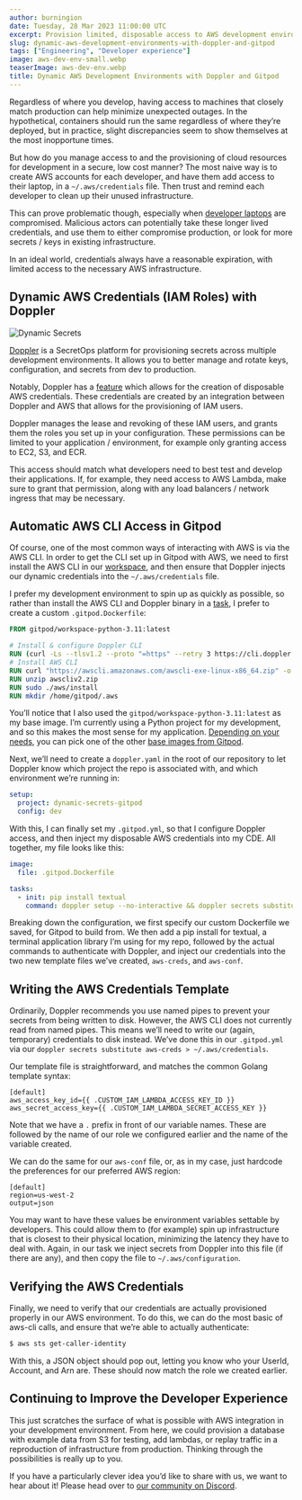 ```yaml
---
author: burningion
date: Tuesday, 28 Mar 2023 11:00:00 UTC
excerpt: Provision limited, disposable access to AWS development environments with Gitpod and Doppler
slug: dynamic-aws-development-environments-with-doppler-and-gitpod
tags: ["Engineering", "Developer experience"]
image: aws-dev-env-small.webp
teaserImage: aws-dev-env.webp
title: Dynamic AWS Development Environments with Doppler and Gitpod
---
```


<script context="module">
  export const prerender = true;
</script>

Regardless of where you develop, having access to machines that closely match production can help minimize unexpected outages. In the hypothetical, containers should run the same regardless of where they’re deployed, but in practice, slight discrepancies seem to show themselves at the most inopportune times.

But how do you manage access to and the provisioning of cloud resources for development in a secure, low cost manner? The most naive way is to create AWS accounts for each developer, and have them add access to their laptop, in a `~/.aws/credentials` file. Then trust and remind each developer to clean up their unused infrastructure.

This can prove problematic though, especially when [developer laptops](https://www.techtarget.com/searchsecurity/news/365532032/LastPass-breach-tied-to-hack-of-engineers-home-computer) are compromised. Malicious actors can potentially take these longer lived credentials, and use them to either compromise production, or look for more secrets / keys in existing infrastructure.

In an ideal world, credentials always have a reasonable expiration, with limited access to the necessary AWS infrastructure.

## Dynamic AWS Credentials (IAM Roles) with Doppler

![Dynamic Secrets](../../../static/images/blog/dynamic-aws-development-environments-with-doppler-and-gitpod/dynamic-secret.png)

[Doppler](https://www.doppler.com/) is a SecretOps platform for provisioning secrets across multiple development environments. It allows you to better manage and rotate keys, configuration, and secrets from dev to production.

Notably, Doppler has a [feature](https://docs.doppler.com/docs/aws-iam) which allows for the creation of disposable AWS credentials. These credentials are created by an integration between Doppler and AWS that allows for the provisioning of IAM users.

Doppler manages the lease and revoking of these IAM users, and grants them the roles you set up in your configuration. These permissions can be limited to your application / environment, for example only granting access to EC2, S3, and ECR.

This access should match what developers need to best test and develop their applications. If, for example, they need access to AWS Lambda, make sure to grant that permission, along with any load balancers / network ingress that may be necessary.

## Automatic AWS CLI Access in Gitpod

Of course, one of the most common ways of interacting with AWS is via the AWS CLI. In order to get the CLI set up in Gitpod with AWS, we need to first install the AWS CLI in our [workspace](https://www.gitpod.io/docs/configure/workspaces), and then ensure that Doppler injects our dynamic credentials into the `~/.aws/credentials` file.

I prefer my development environment to spin up as quickly as possible, so rather than install the AWS CLI and Doppler binary in a [task](https://www.gitpod.io/docs/configure/workspaces/tasks), I prefer to create a custom `.gitpod.Dockerfile`:

```dockerfile
FROM gitpod/workspace-python-3.11:latest

# Install & configure Doppler CLI
RUN (curl -Ls --tlsv1.2 --proto "=https" --retry 3 https://cli.doppler.com/install.sh || wget -t 3 -qO- https://cli.doppler.com/install.sh) | sudo sh
# Install AWS CLI
RUN curl "https://awscli.amazonaws.com/awscli-exe-linux-x86_64.zip" -o "awscliv2.zip"
RUN unzip awscliv2.zip
RUN sudo ./aws/install
RUN mkdir /home/gitpod/.aws
```

You’ll notice that I also used the `gitpod/workspace-python-3.11:latest` as my base image. I’m currently using a Python project for my development, and so this makes the most sense for my application. [Depending on your needs](https://www.gitpod.io/docs/configure/workspaces/workspace-image), you can pick one of the other [base images from Gitpod](https://github.com/gitpod-io/workspace-images/#images).

Next, we’ll need to create a `doppler.yaml` in the root of our repository to let Doppler know which project the repo is associated with, and which environment we’re running in:

```yml
setup:
  project: dynamic-secrets-gitpod
  config: dev
```

With this, I can finally set my `.gitpod.yml`, so that I configure Doppler access, and then inject my disposable AWS credentials into my CDE. All together, my file looks like this:

```yml
image:
  file: .gitpod.Dockerfile

tasks:
  - init: pip install textual
    command: doppler setup --no-interactive && doppler secrets substitute aws-creds > ~/.aws/credentials && doppler secrets substitute aws-conf > ~/.aws/configuration && python3 cli.py
```

Breaking down the configuration, we first specify our custom Dockerfile we saved, for Gitpod to build from. We then add a pip install for textual, a terminal application library I’m using for my repo, followed by the actual commands to authenticate with Doppler, and inject our credentials into the two new template files we’ve created, `aws-creds`, and `aws-conf`.

## Writing the AWS Credentials Template

Ordinarily, Doppler recommends you use named pipes to prevent your secrets from being written to disk. However, the AWS CLI does not currently read from named pipes. This means we’ll need to write our (again, temporary) credentials to disk instead. We’ve done this in our `.gitpod.yml` via our `doppler secrets substitute aws-creds > ~/.aws/credentials`.

Our template file is straightforward, and matches the common Golang template syntax:

```
[default]
aws_access_key_id={{ .CUSTOM_IAM_LAMBDA_ACCESS_KEY_ID }}
aws_secret_access_key={{ .CUSTOM_IAM_LAMBDA_SECRET_ACCESS_KEY }}
```

Note that we have a `.` prefix in front of our variable names. These are followed by the name of our role we configured earlier and the name of the variable created.

We can do the same for our `aws-conf` file, or, as in my case, just hardcode the preferences for our preferred AWS region:

```
[default]
region=us-west-2
output=json
```

You may want to have these values be environment variables settable by developers. This could allow them to (for example) spin up infrastructure that is closest to their physical location, minimizing the latency they have to deal with. Again, in our task we inject secrets from Doppler into this file (if there are any), and then copy the file to `~/.aws/configuration`.

## Verifying the AWS Credentials

Finally, we need to verify that our credentials are actually provisioned properly in our AWS environment. To do this, we can do the most basic of aws-cli calls, and ensure that we’re able to actually authenticate:

```bash
$ aws sts get-caller-identity
```

With this, a JSON object should pop out, letting you know who your UserId, Account, and Arn are. These should now match the role we created earlier.

## Continuing to Improve the Developer Experience

This just scratches the surface of what is possible with AWS integration in your development environment. From here, we could provision a database with example data from S3 for testing, add lambdas, or replay traffic in a reproduction of infrastructure from production. Thinking through the possibilities is really up to you.

If you have a particularly clever idea you’d like to share with us, we want to hear about it! Please head over to [our community on Discord](https://www.gitpod.io/chat).

